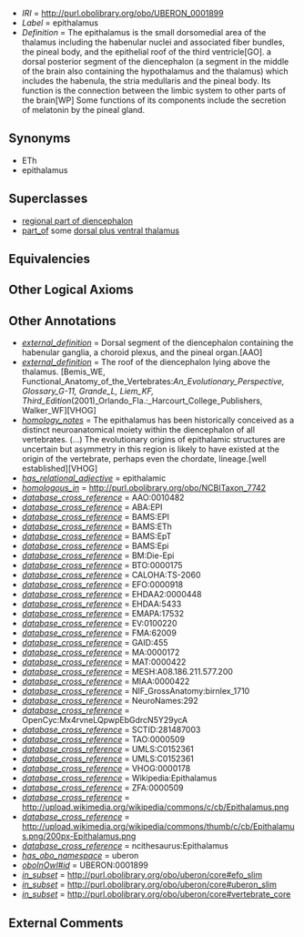  * *IRI* = http://purl.obolibrary.org/obo/UBERON_0001899
 * *Label* = epithalamus
 * *Definition* = The epithalamus is the small dorsomedial area of the thalamus including the habenular nuclei and associated fiber bundles, the pineal body, and the epithelial roof of the third ventricle[GO]. a dorsal posterior segment of the diencephalon (a segment in the middle of the brain also containing the hypothalamus and the thalamus) which includes the habenula, the stria medullaris and the pineal body. Its function is the connection between the limbic system to other parts of the brain[WP] Some functions of its components include the secretion of melatonin by the pineal gland. 

## Synonyms

 * ETh
 * epithalamus

## Superclasses

 * [regional part of diencephalon](../../UBERON/84/UBERON_0002784.md)
 * [part_of](../../BFO/50/BFO_0000050.md) some [dorsal plus ventral thalamus](../../UBERON/97/UBERON_0001897.md)

## Equivalencies


## Other Logical Axioms


## Other Annotations

 * *[external_definition](../../UBPROP/01/UBPROP_0000001.md)* = Dorsal segment of the diencephalon containing the habenular ganglia, a choroid plexus, and the pineal organ.[AAO]
 * *[external_definition](../../UBPROP/01/UBPROP_0000001.md)* = The roof of the diencephalon lying above the thalamus. [Bemis_WE, Functional_Anatomy_of_the_Vertebrates:_An_Evolutionary_Perspective, Glossary_G-11, Grande_L, Liem_KF, Third_Edition_(2001)_Orlando_Fla.:_Harcourt_College_Publishers, Walker_WF][VHOG]
 * *[homology_notes](../../UBPROP/03/UBPROP_0000003.md)* = The epithalamus has been historically conceived as a distinct neuroanatomical moiety within the diencephalon of all vertebrates. (...) The evolutionary origins of epithalamic structures are uncertain but asymmetry in this region is likely to have existed at the origin of the vertebrate, perhaps even the chordate, lineage.[well established][VHOG]
 * *[has_relational_adjective](../../UBPROP/07/UBPROP_0000007.md)* = epithalamic
 * *[homologous_in](../../core#homologous/in/core#homologous_in.md)* = http://purl.obolibrary.org/obo/NCBITaxon_7742
 * *[database_cross_reference](../../ef/oboInOwl#hasDbXref.md)* = AAO:0010482
 * *[database_cross_reference](../../ef/oboInOwl#hasDbXref.md)* = ABA:EPI
 * *[database_cross_reference](../../ef/oboInOwl#hasDbXref.md)* = BAMS:EPI
 * *[database_cross_reference](../../ef/oboInOwl#hasDbXref.md)* = BAMS:ETh
 * *[database_cross_reference](../../ef/oboInOwl#hasDbXref.md)* = BAMS:EpT
 * *[database_cross_reference](../../ef/oboInOwl#hasDbXref.md)* = BAMS:Epi
 * *[database_cross_reference](../../ef/oboInOwl#hasDbXref.md)* = BM:Die-Epi
 * *[database_cross_reference](../../ef/oboInOwl#hasDbXref.md)* = BTO:0000175
 * *[database_cross_reference](../../ef/oboInOwl#hasDbXref.md)* = CALOHA:TS-2060
 * *[database_cross_reference](../../ef/oboInOwl#hasDbXref.md)* = EFO:0000918
 * *[database_cross_reference](../../ef/oboInOwl#hasDbXref.md)* = EHDAA2:0000448
 * *[database_cross_reference](../../ef/oboInOwl#hasDbXref.md)* = EHDAA:5433
 * *[database_cross_reference](../../ef/oboInOwl#hasDbXref.md)* = EMAPA:17532
 * *[database_cross_reference](../../ef/oboInOwl#hasDbXref.md)* = EV:0100220
 * *[database_cross_reference](../../ef/oboInOwl#hasDbXref.md)* = FMA:62009
 * *[database_cross_reference](../../ef/oboInOwl#hasDbXref.md)* = GAID:455
 * *[database_cross_reference](../../ef/oboInOwl#hasDbXref.md)* = MA:0000172
 * *[database_cross_reference](../../ef/oboInOwl#hasDbXref.md)* = MAT:0000422
 * *[database_cross_reference](../../ef/oboInOwl#hasDbXref.md)* = MESH:A08.186.211.577.200
 * *[database_cross_reference](../../ef/oboInOwl#hasDbXref.md)* = MIAA:0000422
 * *[database_cross_reference](../../ef/oboInOwl#hasDbXref.md)* = NIF_GrossAnatomy:birnlex_1710
 * *[database_cross_reference](../../ef/oboInOwl#hasDbXref.md)* = NeuroNames:292
 * *[database_cross_reference](../../ef/oboInOwl#hasDbXref.md)* = OpenCyc:Mx4rvneLQpwpEbGdrcN5Y29ycA
 * *[database_cross_reference](../../ef/oboInOwl#hasDbXref.md)* = SCTID:281487003
 * *[database_cross_reference](../../ef/oboInOwl#hasDbXref.md)* = TAO:0000509
 * *[database_cross_reference](../../ef/oboInOwl#hasDbXref.md)* = UMLS:C0152361
 * *[database_cross_reference](../../ef/oboInOwl#hasDbXref.md)* = UMLS:C0152361
 * *[database_cross_reference](../../ef/oboInOwl#hasDbXref.md)* = VHOG:0000178
 * *[database_cross_reference](../../ef/oboInOwl#hasDbXref.md)* = Wikipedia:Epithalamus
 * *[database_cross_reference](../../ef/oboInOwl#hasDbXref.md)* = ZFA:0000509
 * *[database_cross_reference](../../ef/oboInOwl#hasDbXref.md)* = http://upload.wikimedia.org/wikipedia/commons/c/cb/Epithalamus.png
 * *[database_cross_reference](../../ef/oboInOwl#hasDbXref.md)* = http://upload.wikimedia.org/wikipedia/commons/thumb/c/cb/Epithalamus.png/200px-Epithalamus.png
 * *[database_cross_reference](../../ef/oboInOwl#hasDbXref.md)* = ncithesaurus:Epithalamus
 * *[has_obo_namespace](../../ce/oboInOwl#hasOBONamespace.md)* = uberon
 * *[oboInOwl#id](../../id/oboInOwl#id.md)* = UBERON:0001899
 * *[in_subset](../../et/oboInOwl#inSubset.md)* = http://purl.obolibrary.org/obo/uberon/core#efo_slim
 * *[in_subset](../../et/oboInOwl#inSubset.md)* = http://purl.obolibrary.org/obo/uberon/core#uberon_slim
 * *[in_subset](../../et/oboInOwl#inSubset.md)* = http://purl.obolibrary.org/obo/uberon/core#vertebrate_core

## External Comments

